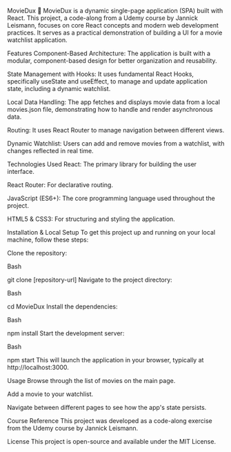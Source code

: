 MovieDux 🍿
MovieDux is a dynamic single-page application (SPA) built with React. This project, a code-along from a Udemy course by Jannick Leismann, focuses on core React concepts and modern web development practices. It serves as a practical demonstration of building a UI for a movie watchlist application.

Features
Component-Based Architecture: The application is built with a modular, component-based design for better organization and reusability.

State Management with Hooks: It uses fundamental React Hooks, specifically useState and useEffect, to manage and update application state, including a dynamic watchlist.

Local Data Handling: The app fetches and displays movie data from a local movies.json file, demonstrating how to handle and render asynchronous data.

Routing: It uses React Router to manage navigation between different views.

Dynamic Watchlist: Users can add and remove movies from a watchlist, with changes reflected in real time.

Technologies Used
React: The primary library for building the user interface.

React Router: For declarative routing.

JavaScript (ES6+): The core programming language used throughout the project.

HTML5 & CSS3: For structuring and styling the application.

Installation & Local Setup
To get this project up and running on your local machine, follow these steps:

Clone the repository:

Bash

git clone [repository-url]
Navigate to the project directory:

Bash

cd MovieDux
Install the dependencies:

Bash

npm install
Start the development server:

Bash

npm start
This will launch the application in your browser, typically at http://localhost:3000.

Usage
Browse through the list of movies on the main page.

Add a movie to your watchlist.

Navigate between different pages to see how the app's state persists.

Course Reference
This project was developed as a code-along exercise from the Udemy course by Jannick Leismann.

License
This project is open-source and available under the MIT License.
